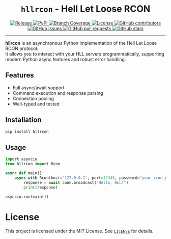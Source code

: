 <h1 align="center"><code>hllrcon</code> - Hell Let Loose RCON</h1>

<p align="center">
<a href="https://github.com/timraay/hllrcon/releases" target="_blank">
    <img src="https://img.shields.io/github/release/timraay/hllrcon.svg" alt="Release">
</a>
<a href="https://pypi.python.org/pypi/hllrcon" target="_blank">
    <img src="https://img.shields.io/pypi/v/hllrcon.svg" alt=PyPI>
</a>
<a href="https://codecov.io/gh/timraay/hllrcon" target="_blank">
    <img src="https://codecov.io/gh/timraay/hllrcon/graph/badge.svg?token=E60H3U7RQA" alt="Branch Coverage">
</a>
<a href="https://github.com/timraay/hllrcon/blob/main/LICENSE" target="_blank">
    <img src="https://img.shields.io/github/license/timraay/hllrcon.svg" alt="License">
</a>
<a href="https://github.com/timraay/hllrcon/graphs/contributors" target="_blank">
    <img src="https://img.shields.io/github/contributors/timraay/hllrcon.svg" alt="GitHub contributors">
</a>
<a href="https://github.com/timraay/hllrcon/issues" target="_blank">
    <img src="https://img.shields.io/github/issues/timraay/hllrcon.svg" alt="GitHub issues">
</a>
<a href="https://github.com/timraay/hllrcon/pulls" target="_blank">
    <img src="https://img.shields.io/github/issues-pr/timraay/hllrcon.svg" alt="GitHub pull requests">
</a>
<a href="https://github.com/timraay/hllrcon/stargazers" target="_blank">
    <img src="https://img.shields.io/github/stars/timraay/hllrcon.svg" alt="GitHub stars">
</a>
</p>

---

**hllrcon** is an asynchronous Python implementation of the Hell Let Loose RCON protocol.  
It allows you to interact with your HLL servers programmatically, supporting modern Python async features and robust error handling.

## Features

- Full async/await support
- Command execution and response parsing
- Connection pooling
- Well-typed and tested

## Installation

```sh
pip install hllrcon
```

## Usage
```py
import asyncio
from hllrcon import Rcon

async def main():
    async with Rcon(host="127.0.0.1", port=12345, password="your_rcon_password") as conn:
        response = await conn.broadcast("Hello, HLL!")
        print(response)

asyncio.run(main())
```

# License

This project is licensed under the MIT License. See [`LICENSE`](/LICENSE) for details.
